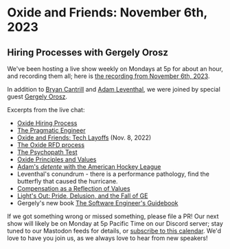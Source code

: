 # Oxide and Friends: November 6th, 2023

## Hiring Processes with Gergely Orosz

We've been hosting a live show weekly on Mondays at 5p for about an hour,
and recording them all; here is
[the recording from November 6th, 2023](https://youtu.be/wN8lcIUKZAU).

In addition to
[Bryan Cantrill](https://mastodon.social/@bcantrill) and
[Adam Leventhal](https://mastodon.social/@ahl),
we were joined by special guest
[Gergely Orosz](https://mastodon.online/@gergelyorosz).

Excerpts from the live chat:


- [Oxide Hiring Process](https://rfd.shared.oxide.computer/rfd/0003)
- [The Pragmatic Engineer](https://www.pragmaticengineer.com/)
- [Oxide and Friends: Tech Layoffs](https://share.transistor.fm/s/c443798f) (Nov. 8, 2022)
- [The Oxide RFD process](https://rfd.shared.oxide.computer/rfd/0001)
- [The Psychopath Test](https://en.wikipedia.org/wiki/The_Psychopath_Test)
- [Oxide Principles and Values](https://oxide.computer/principles)
- [Adam's *detente* with the American Hockey League](https://twitter.com/TheAHL/status/1720795699757928689)
- Leventhal's conundrum - there is a performance pathology, find the butterfly that caused the hurricane.
- [Compensation as a Reflection of Values](https://oxide.computer/blog/compensation-as-a-reflection-of-values)
- [Light's Out: Pride, Delusion, and the Fall of GE](https://www.amazon.com/Lights-Out-Delusion-General-Electric/dp/0358250412)
- Gergely's new book [The Software Engineer's Guidebook](https://www.amazon.com/Software-Engineers-Guidebook-Navigating-positions/dp/908338182X)


If we got something wrong or missed something, please file a PR!
Our next show will likely be on Monday at 5p Pacific Time on our Discord
server; stay tuned to our Mastodon feeds for details, or [subscribe to this
calendar](https://sesh.fyi/api/calendar/v2/iMdFbuFRupMwuTiwvXswNU.ics).  We'd
love to have you join us, as we always love to hear from new speakers!

